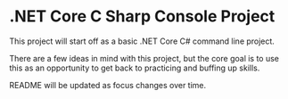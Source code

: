 # .NET Core C Sharp Console Project

This project will start off as a basic .NET Core C# command line project.

There are a few ideas in mind with this project, but the core goal is to use this as an opportunity to get back to practicing and buffing up skills.

README will be updated as focus changes over time.